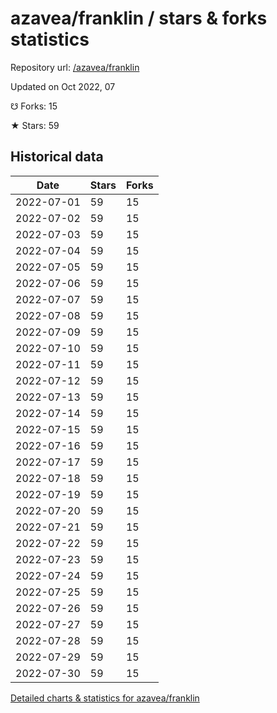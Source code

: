 # azavea/franklin / stars & forks statistics

Repository url: [/azavea/franklin](https://github.com/azavea/franklin)

Updated on Oct 2022, 07

☋ Forks: 15

★ Stars: 59

## Historical data
| Date | Stars | Forks |
|------|-------|-------|
| 2022-07-01 | 59 | 15 | 
| 2022-07-02 | 59 | 15 | 
| 2022-07-03 | 59 | 15 | 
| 2022-07-04 | 59 | 15 | 
| 2022-07-05 | 59 | 15 | 
| 2022-07-06 | 59 | 15 | 
| 2022-07-07 | 59 | 15 | 
| 2022-07-08 | 59 | 15 | 
| 2022-07-09 | 59 | 15 | 
| 2022-07-10 | 59 | 15 | 
| 2022-07-11 | 59 | 15 | 
| 2022-07-12 | 59 | 15 | 
| 2022-07-13 | 59 | 15 | 
| 2022-07-14 | 59 | 15 | 
| 2022-07-15 | 59 | 15 | 
| 2022-07-16 | 59 | 15 | 
| 2022-07-17 | 59 | 15 | 
| 2022-07-18 | 59 | 15 | 
| 2022-07-19 | 59 | 15 | 
| 2022-07-20 | 59 | 15 | 
| 2022-07-21 | 59 | 15 | 
| 2022-07-22 | 59 | 15 | 
| 2022-07-23 | 59 | 15 | 
| 2022-07-24 | 59 | 15 | 
| 2022-07-25 | 59 | 15 | 
| 2022-07-26 | 59 | 15 | 
| 2022-07-27 | 59 | 15 | 
| 2022-07-28 | 59 | 15 | 
| 2022-07-29 | 59 | 15 | 
| 2022-07-30 | 59 | 15 | 


[Detailed charts & statistics for azavea/franklin](https://reviewgithub.com/rep/azavea/franklin)
